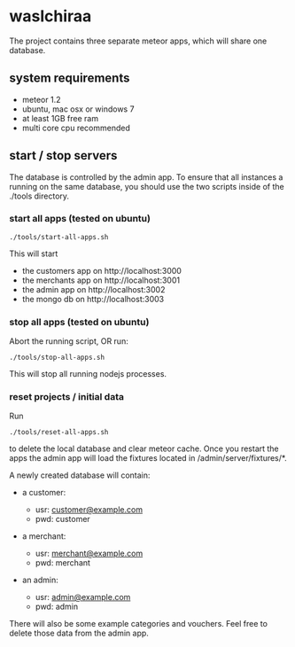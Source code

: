 # waslchiraa

The project contains three separate meteor apps, which will share one database.

## system requirements
- meteor 1.2
- ubuntu, mac osx or windows 7
- at least 1GB free ram
- multi core cpu recommended

## start / stop servers

The database is controlled by the admin app. To ensure that all instances a 
running on the same database, you should use the two scripts inside of the 
./tools directory.

### start all apps (tested on ubuntu)

    ./tools/start-all-apps.sh

This will start
- the customers app on http://localhost:3000
- the merchants app on http://localhost:3001
- the admin app on http://localhost:3002
- the mongo db on http://localhost:3003

### stop all apps (tested on ubuntu)

Abort the running script, OR run:

    ./tools/stop-all-apps.sh
    
This will stop all running nodejs processes.

### reset projects / initial data

Run

    ./tools/reset-all-apps.sh
    
to delete the local database and clear meteor cache. Once you restart the apps
the admin app will load the fixtures located in /admin/server/fixtures/*.

A newly created database will contain:

- a customer:
    - usr: customer@example.com
    - pwd: customer
    
- a merchant:
    - usr: merchant@example.com
    - pwd: merchant
    
- an admin:
    - usr: admin@example.com
    - pwd: admin

There will also be some example categories and vouchers. Feel free to delete
those data from the admin app.
